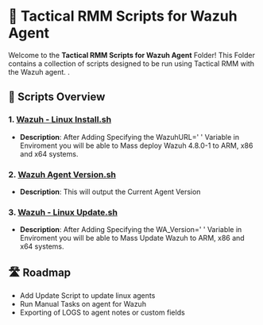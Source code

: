 # 🚀 Tactical RMM Scripts for Wazuh Agent

Welcome to the **Tactical RMM Scripts for Wazuh Agent** Folder! This Folder contains a collection of scripts designed to be run using Tactical RMM with the Wazuh agent. .

## 📜 Scripts Overview

### 1. [Wazuh - Linux Install.sh](https://github.com/Brandon-Roff/TRMM-Scripts/blob/main/Linux/Wazuh%20Agent/Wazuh%20-%20Linux%20Install.sh)
- **Description**: After Adding Specifying the WazuhURL=' ' Variable in Enviroment you will be able to Mass deploy Wazuh 4.8.0-1 to ARM, x86 and x64 systems.



### 2. [Wazuh Agent Version.sh](https://github.com/Brandon-Roff/TRMM-Scripts/blob/main/Linux/Wazuh%20Agent/Wazuh%20Agent%20Version.sh)
- **Description**: This will output the Current Agent Version



### 3. [Wazuh - Linux Update.sh](https://github.com/Brandon-Roff/TRMM-Scripts/blob/main/Linux/Wazuh%20Agent/Wazuh%20-%20Linux%20Update.sh)
- **Description**: After Adding Specifying the WA_Version=' ' Variable in Enviroment you will be able to Mass Update Wazuh to ARM, x86 and x64 systems.


## 🛣️ Roadmap

- Add Update Script to update linux agents
- Run Manual Tasks on agent for Wazuh
- Exporting of LOGS to agent notes or custom fields 
